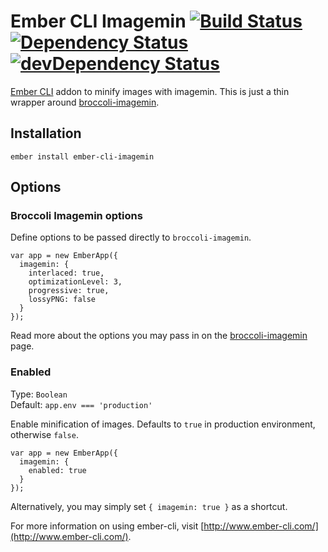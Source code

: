 # Ember CLI Imagemin [![Build Status](https://travis-ci.org/andybluntish/ember-cli-imagemin.svg?branch=master)](https://travis-ci.org/andybluntish/ember-cli-imagemin) [![Dependency Status](https://david-dm.org/andybluntish/ember-cli-imagemin.svg)](https://david-dm.org/andybluntish/ember-cli-imagemin) [![devDependency Status](https://david-dm.org/andybluntish/ember-cli-imagemin/dev-status.svg)](https://david-dm.org/andybluntish/ember-cli-imagemin#info=devDependencies)

[Ember CLI](http://www.ember-cli.com) addon to minify images with imagemin. This is just a thin wrapper around [broccoli-imagemin](https://github.com/Xulai/broccoli-imagemin).

## Installation

    ember install ember-cli-imagemin

## Options

### Broccoli Imagemin options

Define options to be passed directly to `broccoli-imagemin`.

    var app = new EmberApp({
      imagemin: {
        interlaced: true,
        optimizationLevel: 3,
        progressive: true,
        lossyPNG: false
      }
    });

Read more about the options you may pass in on the [broccoli-imagemin](https://github.com/Xulai/broccoli-imagemin) page.

### Enabled

Type: `Boolean`  
Default: `app.env === 'production'`

Enable minification of images. Defaults to `true` in production environment, otherwise `false`.

    var app = new EmberApp({
      imagemin: {
        enabled: true
      }
    });

Alternatively, you may simply set `{ imagemin: true }` as a shortcut.

For more information on using ember-cli, visit [http://www.ember-cli.com/](http://www.ember-cli.com/).
